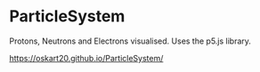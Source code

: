# ParticleSystem
Protons, Neutrons and Electrons visualised.
Uses the p5.js library.

https://oskart20.github.io/ParticleSystem/

